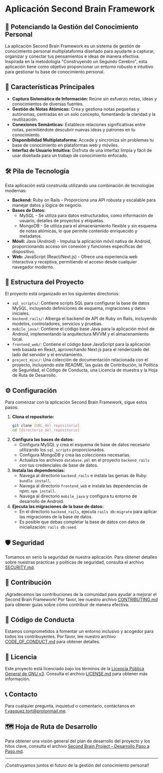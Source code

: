 # Aplicación Second Brain Framework

## 🚀 Potenciando la Gestión del Conocimiento Personal

La aplicación Second Brain Framework es un sistema de gestión de conocimiento personal multiplataforma diseñado para ayudarte a capturar, organizar y conectar tus pensamientos e ideas de manera efectiva. Inspirada en la metodología "Construyendo un Segundo Cerebro", esta aplicación tiene como objetivo proporcionar un entorno robusto e intuitivo para gestionar tu base de conocimiento personal.

## 🌟 Características Principales

-   **Captura Sistemática de Información:** Reúne sin esfuerzo notas, ideas y conocimientos de diversas fuentes.
-   **Gestión de Notas Atómicas:** Crea y gestiona notas pequeñas y autónomas, centradas en un solo concepto, fomentando la claridad y la reutilización.
-   **Conexiones Semánticas:** Establece relaciones significativas entre notas, permitiéndote descubrir nuevas ideas y patrones en tu conocimiento.
-   **Disponibilidad Multiplataforma:** Accede y sincroniza sin problemas tu base de conocimiento en plataformas web y móviles.
-   **Interfaz de Usuario Intuitiva:** Disfruta de una interfaz limpia y fácil de usar diseñada para un trabajo de conocimiento enfocado.

## 🛠️ Pila de Tecnología

Esta aplicación está construida utilizando una combinación de tecnologías modernas:

-   **Backend:** Ruby on Rails - Proporciona una API robusta y escalable para manejar datos y lógica de negocio.
-   **Bases de Datos:**
    -   MySQL - Se utiliza para datos estructurados, como información de usuario, detalles de proyectos y etiquetas.
    -   MongoDB - Se utiliza para el almacenamiento flexible y sin esquema de notas atómicas, lo que permite contenido enriquecido y metadatos.
-   **Móvil:** Java (Android) - Impulsa la aplicación móvil nativa de Android, proporcionando acceso sin conexión y funciones específicas del dispositivo.
-   **Web:** JavaScript (React/Next.js) - Ofrece una experiencia web interactiva y receptiva, permitiendo el acceso desde cualquier navegador moderno.

## 📂 Estructura del Proyecto

El proyecto está organizado en los siguientes directorios:

-   `sql_scripts/`: Contiene scripts SQL para configurar la base de datos MySQL, incluyendo definiciones de esquema, migraciones y datos iniciales.
-   `backend_rails/`: Alberga el backend de API de Ruby on Rails, incluyendo modelos, controladores, servicios y pruebas.
-   `mobile_java/`: Contiene el código base Java para la aplicación móvil de Android, implementando la arquitectura MVVM y el almacenamiento local.
-   `frontend_web/`: Contiene el código base JavaScript para la aplicación web basada en React, aprovechando Next.js para el renderizado del lado del servidor y el enrutamiento.
-   `project_misc/`: Una colección de documentación relacionada con el proyecto, incluyendo este README, las guías de Contribución, la Política de Seguridad, el Código de Conducta, una Licencia de muestra y la Hoja de Ruta de Desarrollo.

## ⚙️ Configuración

Para comenzar con la aplicación Second Brain Framework, sigue estos pasos:

1.  **Clona el repositorio:**
    ```bash
    git clone [URL_del_repositorio]
    cd [directorio_del_repositorio]
    ```
2.  **Configura las bases de datos:**
    -   Configura MySQL y crea el esquema de base de datos necesario utilizando los `sql_scripts` proporcionados.
    -   Configura MongoDB y crea las colecciones necesarias.
    -   Actualiza los archivos `database.yml` en el proyecto `backend_rails` con tus credenciales de base de datos.
3.  **Instala las dependencias:**
    -   Navega al directorio `backend_rails` e instala las gemas de Ruby: `bundle install`.
    -   Navega al directorio `frontend_web` e instala las dependencias de npm: `npm install`.
    -   Navega al directorio `mobile_java` y configura tu entorno de desarrollo de Android.
4.  **Ejecuta las migraciones de la base de datos:**
    -   En el directorio `backend_rails`, ejecuta `rails db:migrate` para aplicar las migraciones de la base de datos.
    -   Es posible que debas completar la base de datos con datos de inicialización: `rails db:seed`.

## 🛡️ Seguridad

Tomamos en serio la seguridad de nuestra aplicación. Para obtener detalles sobre nuestras prácticas y políticas de seguridad, consulta el archivo [SECURITY.md](SECURITY.md).

## 🤝 Contribución

¡Agradecemos las contribuciones de la comunidad para ayudar a mejorar el Second Brain Framework! Por favor, lee nuestro archivo [CONTRIBUTING.md](CONTRIBUTING.md) para obtener guías sobre cómo contribuir de manera efectiva.

## 📜 Código de Conducta

Estamos comprometidos a fomentar un entorno inclusivo y acogedor para todos los contribuyentes. Por favor, lee nuestro archivo [CODE_OF_CONDUCT.md](CODE_OF_CONDUCT.md) para obtener detalles.

## 📝 Licencia

Este proyecto está licenciado bajo los términos de la [Licencia Pública General de GNU v3](LICENSE.md). Consulta el archivo [LICENSE.md](LICENSE.md) para obtener más información.

## 📞 Contacto

Para cualquier pregunta, inquietud o comentario, contáctanos en [f.vasquez.tort@protonmail.me](mailto:f.vasquez.tort@protonmail.me).

## 🗺️ Hoja de Ruta de Desarrollo

Para obtener una visión general del plan de desarrollo del proyecto y los hitos clave, consulta el archivo [Second Brain Project - Desarrollo Paso a Paso.md](Second%20Brain%20Project%20-%20Desarrollo%20Paso%20a%20Paso.md).

---

¡Construyamos juntos el futuro de la gestión del conocimiento personal!